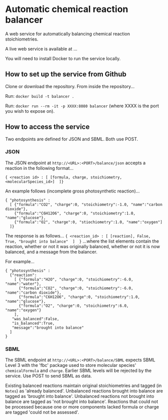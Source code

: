# Automatic chemical reaction balancer
A web service for automatically balancing chemical reaction stoichiometries.

A live web service is available at ...

You will need to install Docker to run the service locally.

## How to set up the service from Github
Clone or download the repository. From inside the repository...

Run: ```docker build -t balancer .```

Run: ```docker run --rm -it -p XXXX:8080 balancer``` (where XXXX is the port you wish to expose on).

## How to access the service
Two endpoints are defined for JSON and SBML. Both use POST.

### JSON
The JSON endpoint at ```http://<URL>:<PORT>/balance/json``` accepts a reaction in the following format...
```
{ <reaction id> : [	[formula, charge, stoichiometry, <molecularSpecies_id>]  ]}
```
An example follows (incomplete gross photosynthetic reaction)...
```
{ "photosynthesis" :
  [	{"formula":"CO2", "charge":0, "stoichiometry":-1.0, "name":"carbon dioxide"},
    {"formula":"C6H12O6", "charge":0, "stoichiometry":1.0, "name":"glucose"},
    {"formula":"O2", "charge":0, "stiochiometry":1.0, "name":"oxygen"]
  ]}
```
The response is as follows...
```{ <reaction_id> : [ [reaction], False, True, "brought into balance"  ]  }```
...where the list elements contain the reaction, whether or not it was originally balanced, whether or not it is now balanced, and a message from the balancer.

For example...
```
{ "photosynthesis" :
  {"reaction":
    [ {"formula":"H2O", "charge":0, "stoichiometry":-6.0, "name":"water"},
      {"formula":"CO2", "charge":0, "stoichiometry":-6.0, "name":"carbon dioxide"},
      {"formula":"C6H12O6", "charge":0, "stoichiometry":1.0, "name":"glucose"},
      {"formula":"O2", "charge":0, "stoichiometry":6.0, "name":"oxygen"}
    ],
   "was_balanced":False,
   "is_balanced":True,
   "message":"brought into balance"
  ]
}

```

### SBML
The SBML endpoint at ```http://<URL>:<PORT>/balance/SBML``` expects SBML Level 3 with the 'fbc' package used to store molecular species' ```chemicalFormula``` and ```charge```. Earlier SBML levels will be rejected by the service. Use POST to send SBML as data.

Existing balanced reactions maintain original stoichiometries and tagged (in ```Notes```) as 'already balanced'.
Unbalanced reactions brought into balance are tagged as 'brought into balance'.
Unbalanced reactions not brought into balance are tagged as 'not brought into balance'.
Reactions that could not be processed because one or more components lacked formula or charge are tagged 'could not be assessed'.
